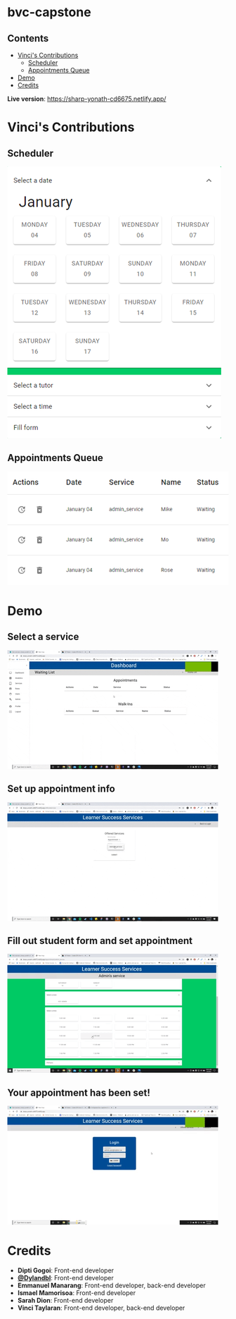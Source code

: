 # bvc-capstone

## Contents

- [Vinci's Contributions](#contributions)
  - [Scheduler](#scheduler)
  - [Appointments Queue](<#appointments\queue>)
- [Demo](#demo)
- [Credits](#credits)

**Live version**: https://sharp-yonath-cd6675.netlify.app/

# Vinci's Contributions

## Scheduler

<img src="images/scheduler.png" />

## Appointments Queue

<img src="images/appt_queue.png" />

# Demo

## Select a service

![Select a service](gifs/1_select_service.gif)

## Set up appointment info

![Set up appointment info](gifs/2_appt_info.gif)

## Fill out student form and set appointment

![Fill out student form](gifs/3_student_info.gif)

## Your appointment has been set!

![Your appointment has been set!](gifs/4_check_appt.gif)

# Credits
- **Dipti Gogoi**: Front-end developer
- **[@Dylandbl](https://github.com/Dylandbl)**: Front-end developer
- **Emmanuel Manarang**: Front-end developer, back-end developer
- **Ismael Mamorisoa**: Front-end developer
- **Sarah Dion**: Front-end developer
- **Vinci Taylaran**: Front-end developer, back-end developer
